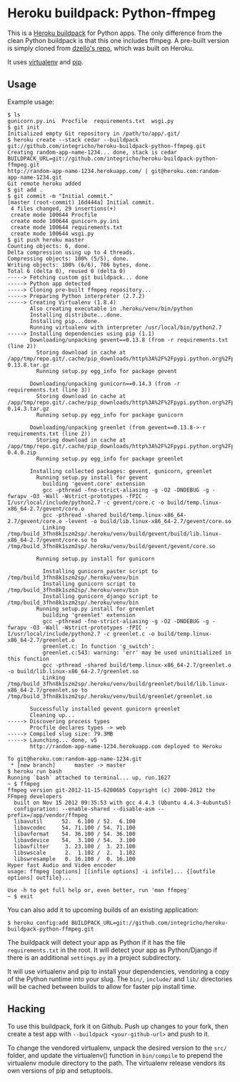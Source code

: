 Heroku buildpack: Python-ffmpeg
========================

This is a [Heroku buildpack](http://devcenter.heroku.com/articles/buildpacks) for Python apps. The only difference from the clean Python buildpack is that this one includes ffmpeg. A pre-built version is simply cloned from [dzello's repo](https://github.com/dzello/ffmpeg-heroku), which was built on Heroku.

It uses [virtualenv](http://www.virtualenv.org/) and [pip](http://www.pip-installer.org/).

Usage
-----

Example usage:

    $ ls
    gunicorn.py.ini  Procfile  requirements.txt  wsgi.py
    $ git init
    Initialized empty Git repository in /path/to/app/.git/
    $ heroku create --stack cedar --buildpack git://github.com/integricho/heroku-buildpack-python-ffmpeg.git
    Creating random-app-name-1234... done, stack is cedar
    BUILDPACK_URL=git://github.com/integricho/heroku-buildpack-python-ffmpeg.git
    http://random-app-name-1234.herokuapp.com/ | git@heroku.com:random-app-name-1234.git
    Git remote heroku added
    $ git add .
    $ git commit -m "Initial commit."
    [master (root-commit) 16d444a] Initial commit.
     4 files changed, 29 insertions(+)
     create mode 100644 Procfile
     create mode 100644 gunicorn.py.ini
     create mode 100644 requirements.txt
     create mode 100644 wsgi.py
    $ git push heroku master
    Counting objects: 6, done.
    Delta compression using up to 4 threads.
    Compressing objects: 100% (5/5), done.
    Writing objects: 100% (6/6), 786 bytes, done.
    Total 6 (delta 0), reused 0 (delta 0)
    -----> Fetching custom git buildpack... done
    -----> Python app detected
    -----> Cloning pre-built ffmpeg repository...
    -----> Preparing Python interpreter (2.7.2)
    -----> Creating Virtualenv (1.8.4)
           Also creating executable in .heroku/venv/bin/python
           Installing distribute...done.
           Installing pip...done.
           Running virtualenv with interpreter /usr/local/bin/python2.7
    -----> Installing dependencies using pip (1.1)
           Downloading/unpacking gevent==0.13.8 (from -r requirements.txt (line 2))
             Storing download in cache at /app/tmp/repo.git/.cache/pip_downloads/http%3A%2F%2Fpypi.python.org%2Fpackages%2Fsource%2Fg%2Fgevent%2Fgevent-0.13.8.tar.gz
             Running setup.py egg_info for package gevent

           Downloading/unpacking gunicorn==0.14.3 (from -r requirements.txt (line 3))
             Storing download in cache at /app/tmp/repo.git/.cache/pip_downloads/http%3A%2F%2Fpypi.python.org%2Fpackages%2Fsource%2Fg%2Fgunicorn%2Fgunicorn-0.14.3.tar.gz
             Running setup.py egg_info for package gunicorn

           Downloading/unpacking greenlet (from gevent==0.13.8->-r requirements.txt (line 2))
             Storing download in cache at /app/tmp/repo.git/.cache/pip_downloads/http%3A%2F%2Fpypi.python.org%2Fpackages%2Fsource%2Fg%2Fgreenlet%2Fgreenlet-0.4.0.zip
             Running setup.py egg_info for package greenlet

           Installing collected packages: gevent, gunicorn, greenlet
             Running setup.py install for gevent
               building 'gevent.core' extension
               gcc -pthread -fno-strict-aliasing -g -O2 -DNDEBUG -g -fwrapv -O3 -Wall -Wstrict-prototypes -fPIC -I/usr/local/include/python2.7 -c gevent/core.c -o build/temp.linux-x86_64-2.7/gevent/core.o
               gcc -pthread -shared build/temp.linux-x86_64-2.7/gevent/core.o -levent -o build/lib.linux-x86_64-2.7/gevent/core.so
               Linking /tmp/build_3fhn8k1szm2sp/.heroku/venv/build/gevent/build/lib.linux-x86_64-2.7/gevent/core.so to /tmp/build_3fhn8k1szm2sp/.heroku/venv/build/gevent/gevent/core.so

             Running setup.py install for gunicorn

               Installing gunicorn_paster script to /tmp/build_3fhn8k1szm2sp/.heroku/venv/bin
               Installing gunicorn script to /tmp/build_3fhn8k1szm2sp/.heroku/venv/bin
               Installing gunicorn_django script to /tmp/build_3fhn8k1szm2sp/.heroku/venv/bin
             Running setup.py install for greenlet
               building 'greenlet' extension
               gcc -pthread -fno-strict-aliasing -g -O2 -DNDEBUG -g -fwrapv -O3 -Wall -Wstrict-prototypes -fPIC -I/usr/local/include/python2.7 -c greenlet.c -o build/temp.linux-x86_64-2.7/greenlet.o
               greenlet.c: In function 'g_switch':
               greenlet.c:543: warning: 'err' may be used uninitialized in this function
               gcc -pthread -shared build/temp.linux-x86_64-2.7/greenlet.o -o build/lib.linux-x86_64-2.7/greenlet.so
               Linking /tmp/build_3fhn8k1szm2sp/.heroku/venv/build/greenlet/build/lib.linux-x86_64-2.7/greenlet.so to /tmp/build_3fhn8k1szm2sp/.heroku/venv/build/greenlet/greenlet.so

           Successfully installed gevent gunicorn greenlet
           Cleaning up...
    -----> Discovering process types
           Procfile declares types -> web
    -----> Compiled slug size: 79.3MB
    -----> Launching... done, v5
           http://random-app-name-1234.herokuapp.com deployed to Heroku

    To git@heroku.com:random-app-name-1234.git
     * [new branch]      master -> master
    $ heroku run bash
    Running `bash` attached to terminal... up, run.1627
    ~ $ ffmpeg
    ffmpeg version git-2012-11-15-62006b5 Copyright (c) 2000-2012 the FFmpeg developers
      built on Nov 15 2012 09:35:53 with gcc 4.4.3 (Ubuntu 4.4.3-4ubuntu5)
      configuration: --enable-shared --disable-asm --prefix=/app/vendor/ffmpeg
      libavutil      52.  6.100 / 52.  6.100
      libavcodec     54. 71.100 / 54. 71.100
      libavformat    54. 36.100 / 54. 36.100
      libavdevice    54.  3.100 / 54.  3.100
      libavfilter     3. 23.100 /  3. 23.100
      libswscale      2.  1.102 /  2.  1.102
      libswresample   0. 16.100 /  0. 16.100
    Hyper fast Audio and Video encoder
    usage: ffmpeg [options] [[infile options] -i infile]... {[outfile options] outfile}...

    Use -h to get full help or, even better, run 'man ffmpeg'
    ~ $ exit

You can also add it to upcoming builds of an existing application:

    $ heroku config:add BUILDPACK_URL=git://github.com/integricho/heroku-buildpack-python-ffmpeg.git

The buildpack will detect your app as Python if it has the file `requirements.txt` in the root. It will detect your app as Python/Django if there is an additional `settings.py` in a project subdirectory.

It will use virtualenv and pip to install your dependencies, vendoring a copy of the Python runtime into your slug.  The `bin/`, `include/` and `lib/` directories will be cached between builds to allow for faster pip install time.

Hacking
-------

To use this buildpack, fork it on Github.  Push up changes to your fork, then create a test app with `--buildpack <your-github-url>` and push to it.

To change the vendored virtualenv, unpack the desired version to the `src/` folder, and update the virtualenv() function in `bin/compile` to prepend the virtualenv module directory to the path. The virtualenv release vendors its own versions of pip and setuptools.
